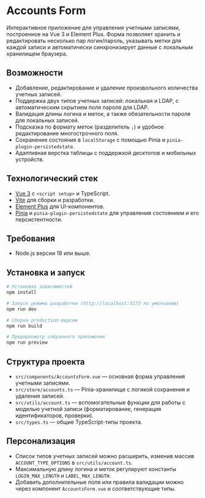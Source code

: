 # Accounts Form

Интерактивное приложение для управления учетными записями, построенное на Vue 3 и Element Plus. Форма позволяет хранить и редактировать несколько пар логин/пароль, указывать метки для каждой записи и автоматически синхронизирует данные с локальным хранилищем браузера.

## Возможности

- Добавление, редактирование и удаление произвольного количества учетных записей.
- Поддержка двух типов учетных записей: локальная и LDAP, с автоматическим скрытием поля пароля для LDAP.
- Валидация длины логина и меток, а также обязательности пароля для локальных записей.
- Подсказка по формату меток (разделитель `;`) и удобное редактирование многострочного поля.
- Сохранение состояния в `localStorage` с помощью Pinia и `pinia-plugin-persistedstate`.
- Адаптивная верстка таблицы с поддержкой десктопов и мобильных устройств.

## Технологический стек

- [Vue 3](https://vuejs.org/) с `<script setup>` и TypeScript.
- [Vite](https://vitejs.dev/) для сборки и разработки.
- [Element Plus](https://element-plus.org/) для UI-компонентов.
- [Pinia](https://pinia.vuejs.org/) и `pinia-plugin-persistedstate` для управления состоянием и его персистентности.

## Требования

- Node.js версии 18 или выше.

## Установка и запуск

```bash
# Установка зависимостей
npm install

# Запуск режима разработки (http://localhost:5173 по умолчанию)
npm run dev

# Сборка production-версии
npm run build

# Предпросмотр собранного приложения
npm run preview
```

## Структура проекта

- `src/components/AccountsForm.vue` — основная форма управления учетными записями.
- `src/store/accounts.ts` — Pinia-хранилище с логикой сохранения и удаления записей.
- `src/utils/account.ts` — вспомогательные функции для работы с моделью учетной записи (форматирование, генерация идентификаторов, проверки).
- `src/types.ts` — общие TypeScript-типы проекта.

## Персонализация

- Список типов учетных записей можно расширить, изменив массив `ACCOUNT_TYPE_OPTIONS` в `src/utils/account.ts`.
- Максимальную длину логина и меток регулируют константы `LOGIN_MAX_LENGTH` и `LABEL_MAX_LENGTH`.
- Добавить дополнительные поля или правила валидации можно через компонент `AccountsForm.vue` и соответствующие типы.